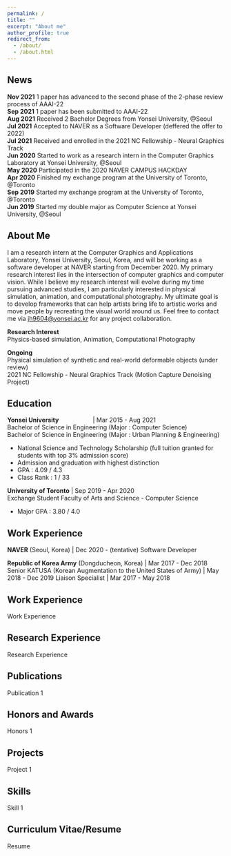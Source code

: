 ```yaml
---
permalink: /
title: ""
excerpt: "About me"
author_profile: true
redirect_from: 
  - /about/
  - /about.html
---
```


News
------
**Nov 2021** 1 paper has advanced to the second phase of the 2-phase review process of AAAI-22 <br/>
**Sep 2021** 1 paper has been submitted to AAAI-22 <br/>
**Aug 2021** Received 2 Bachelor Degrees from Yonsei University, @Seoul <br/>
**Jul 2021** Accepted to NAVER as a Software Developer (deffered the offer to 2022) <br/>
**Jul 2021** Received and enrolled in the 2021 NC Fellowship - Neural Graphics Track <br/>
**Jun 2020** Started to work as a research intern in the Computer Graphics Laboratory at Yonsei University, @Seoul <br/>
**May 2020** Participated in the 2020 NAVER CAMPUS HACKDAY <br/>
**Apr 2020** Finished my exchange program at the University of Toronto, @Toronto <br/>
**Sep 2019** Started my exchange program at the University of Toronto, @Toronto <br/>
**Jun 2019** Started my double major as Computer Science at Yonsei University, @Seoul <br/>

About Me
------
I am a research intern at the Computer Graphics and Applications Laboratory, Yonsei University, Seoul, Korea, and will be working as a software developer at NAVER starting from December 2020. My primary research interest lies in the intersection of computer graphics and computer vision. While I believe my research interest will evolve during my time pursuing advanced studies, I am particularly interested in physical simulation, animation, and computational photography. My ultimate goal is to develop frameworks that can help artists bring life to artistic works and move people by recreating the visual world around us. Feel free to contact me via jh9604@yonsei.ac.kr for any project collaboration.

**Research Interest** <br/>
Physics-based simulation, Animation, Computational Photography <br/>

**Ongoing**<br/>
Physical simulation of synthetic and real-world deformable objects (under review) <br/>
2021 NC Fellowship - Neural Graphics Track (Motion Capture Denoising Project) <br/>

Education
------
**Yonsei University**&nbsp; &nbsp; &nbsp; &nbsp; &nbsp; &nbsp; &nbsp; &nbsp; &nbsp; &nbsp; |  Mar 2015 - Aug 2021 <br/>
Bachelor of Science in Engineering (Major : Computer Science) <br/>
Bachelor of Science in Engineering (Major : Urban Planning & Engineering) <br/>
- National Science and Technology Scholarship (full tuition granted for students with top 3% admission score) <br/>
- Admission and graduation with highest distinction <br/>
-    GPA     : 4.09 / 4.3 <br/>
- Class Rank : 1 / 33 <br/>

**University of Toronto**  |  Sep 2019 - Apr 2020 <br/>
Exchange Student
Faculty of Arts and Science - Computer Science <br/>
- Major GPA  : 3.80 / 4.0 <br/>

Work Experience
------  
**NAVER** (Seoul, Korea) | Dec 2020 - (tentative)
Software Developer

**Republic of Korea Army** (Dongducheon, Korea) | Mar 2017 - Dec 2018
Senior KATUSA (Korean Augmentation to the United States of Army) | May 2018 - Dec 2019
Liaison Specialist | Mar 2017 - May 2018

Work Experience
------
Work Experience

Research Experience
------
Research Experience

Publications
------
Publication 1

Honors and Awards
------
Honors 1

Projects
------
Project 1

Skills
------
Skill 1

Curriculum Vitae/Resume
------
Resume

